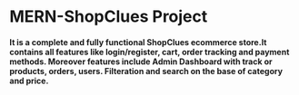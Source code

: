 # MERN-ShopClues Project

#### It is a complete and fully functional ShopClues ecommerce store.It contains all features like login/register, cart, order tracking and payment methods. Moreover features include Admin Dashboard with track or products, orders, users. Filteration and search on the base of category and price.
 
